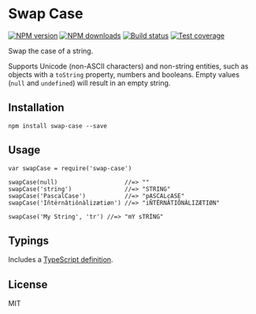 Swap Case
=========

[![NPM version](https://img.shields.io/npm/v/swap-case.svg?style=flat)](https://npmjs.org/package/swap-case) [![NPM downloads](https://img.shields.io/npm/dm/swap-case.svg?style=flat)](https://npmjs.org/package/swap-case) [![Build status](https://img.shields.io/travis/blakeembrey/swap-case.svg?style=flat)](https://travis-ci.org/blakeembrey/swap-case) [![Test coverage](https://img.shields.io/coveralls/blakeembrey/swap-case.svg?style=flat)](https://coveralls.io/r/blakeembrey/swap-case?branch=master)

Swap the case of a string.

Supports Unicode (non-ASCII characters) and non-string entities, such as objects with a `toString` property, numbers and booleans. Empty values (`null` and `undefined`) will result in an empty string.

Installation
------------

    npm install swap-case --save

Usage
-----

    var swapCase = require('swap-case')

    swapCase(null)                   //=> ""
    swapCase('string')               //=> "STRING"
    swapCase('PascalCase')           //=> "pASCALcASE"
    swapCase('Iñtërnâtiônàlizætiøn') //=> "iÑTËRNÂTIÔNÀLIZÆTIØN"

    swapCase('My String', 'tr') //=> "mY sTRİNG"

Typings
-------

Includes a [TypeScript definition](swap-case.d.ts).

License
-------

MIT
